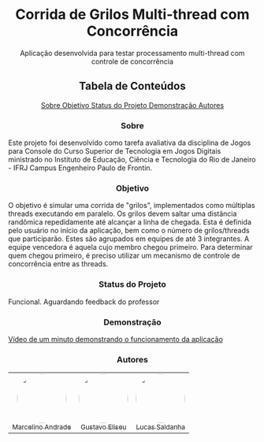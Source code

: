 <h1 align="center">Corrida de Grilos Multi-thread com Concorrência</h1>
<p align="center">Aplicação desenvolvida para testar processamento multi-thread com controle de concorrência</p>

<h2 align="center">Tabela de Conteúdos</h2>
<p align="center">
  <a href="#sobre">Sobre </a>
  <a href="#objetivo">Objetivo </a>
  <a href="#status">Status do Projeto </a>
  <a href="#demo">Demonstração </a>
  <a href="#autores">Autores</a>
</p>

<h3 id="sobre" align="center">Sobre</h3>
<p>Este projeto foi desenvolvido como tarefa avaliativa da disciplina de Jogos para Console do Curso Superior de Tecnologia em Jogos Digitais ministrado no Instituto de Educação, Ciência e Tecnologia do Rio de Janeiro - IFRJ Campus Engenheiro Paulo de Frontin.</p>

<h3 id="objetivo" align="center">Objetivo</h3>
<p>O objetivo é simular uma corrida de "grilos", implementados como múltiplas threads executando em paralelo. Os grilos devem saltar uma distância randômica repedidamente até alcançar a linha de chegada. Esta é definida pelo usuário no início da aplicação, bem como o número de grilos/threads que participarão. Estes são agrupados em equipes de até 3 integrantes. A equipe vencedora é aquela cujo membro chegou primeiro. Para determinar quem chegou primeiro, é preciso utilizar um mecanismo de controle de concorrência entre as threads.</p>

<h3 id="status" align="center">Status do Projeto</h3>
<p>Funcional. Aguardando feedback do professor</p>

<h3 id="demo" align="center">Demonstração</h3>
<p><a href="https://youtu.be/j_Ugrs2ldGk">Vídeo de um minuto demonstrando o funcionamento da aplicação</a></p>

<h3 id="autores" align="center">Autores</h3>
<table align="center">
  <tr>
    <td align="center">
        <a href="https://github.com/MarcelinoABMO">
          <img style="border-radius: 50%" src="https://avatars.githubusercontent.com/u/39749803?s=400&u=365ac88e376a6a230df83417fd6c4d8478d9f4dd&v=4" width="100px" alt=""/>
          <br />
          <sub>Marcelino Andrade</sub>
        </a>
    </td>
    <td align="center">
      <a href="https://github.com/GustavoEli">
        <img style="border-radius: 50%" src="https://avatars.githubusercontent.com/u/56327437?v=4" width="100px" alt=""/>
        <br />
        <sub>Gustavo Eliseu</sub>
      </a>
    </td>
    <td align="center">
      <a href="https://github.com/dino2410">
        <img style="border-radius: 50%" src="https://avatars.githubusercontent.com/u/28845660?v=4" width="100px" alt=""/>
        <br />
        <sub>Lucas Saldanha</sub>
      </a>
    </td>
  </tr>
</table>
